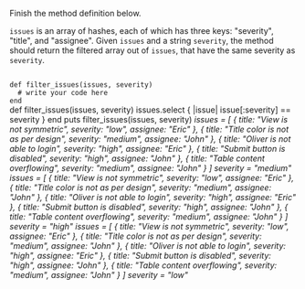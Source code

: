 Finish the method definition below.

`issues` is an array of hashes, each of which has three keys: "severity", "title", and "assignee". Given `issues` and a string `severity`, the method should return the filtered array out of `issues`, that have the same severity as `severity`.



<codeblock language="ruby" type="exercise" testMode="multipleInput">
<code>
def filter_issues(issues, severity)
  # write your code here
end
</code>

<solution>
def filter_issues(issues, severity)
  issues.select { |issue| issue[:severity] == severity }
end
</solution>

<testcases>
<caller>
puts filter_issues(issues, severity)
</caller>
<testcase>
<i>
issues = [
  {
    title: "View is not symmetric",
    severity: "low",
    assignee: "Eric"
  },
  {
    title: "Title color is not as per design",
    severity: "medium",
    assignee: "John"
  },
  {
    title: "Oliver is not able to login",
    severity: "high",
    assignee: "Eric"
  },
  {
    title: "Submit button is disabled",
    severity: "high",
    assignee: "John"
  },
  {
    title: "Table content overflowing",
    severity: "medium",
    assignee: "John"
  }
]
severity = "medium"
</i>
</testcase>
<testcase>
<i>
issues = [
  {
    title: "View is not symmetric",
    severity: "low",
    assignee: "Eric"
  },
  {
    title: "Title color is not as per design",
    severity: "medium",
    assignee: "John"
  },
  {
    title: "Oliver is not able to login",
    severity: "high",
    assignee: "Eric"
  },
  {
    title: "Submit button is disabled",
    severity: "high",
    assignee: "John"
  },
  {
    title: "Table content overflowing",
    severity: "medium",
    assignee: "John"
  }
]
severity = "high"
</i>
</testcase>
<testcase>
<i>
issues = [
  {
    title: "View is not symmetric",
    severity: "low",
    assignee: "Eric"
  },
  {
    title: "Title color is not as per design",
    severity: "medium",
    assignee: "John"
  },
  {
    title: "Oliver is not able to login",
    severity: "high",
    assignee: "Eric"
  },
  {
    title: "Submit button is disabled",
    severity: "high",
    assignee: "John"
  },
  {
    title: "Table content overflowing",
    severity: "medium",
    assignee: "John"
  }
]
severity = "low"
</i>
</testcase>
</testcases>
</codeblock>
